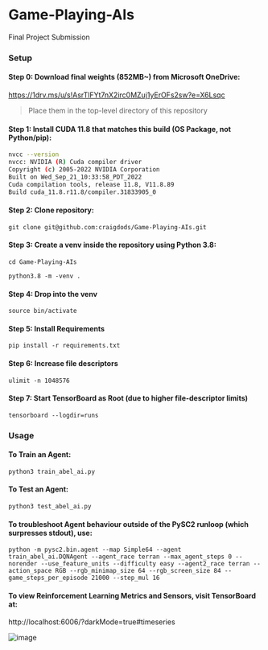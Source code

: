 # Game-Playing-AIs
Final Project Submission

### Setup

#### Step 0: Download final weights (852MB~) from Microsoft OneDrive:
https://1drv.ms/u/s!AsrTlFYt7nX2irc0MZuj1yErOFs2sw?e=X6Lsqc
> Place them in the top-level directory of this repository

#### Step 1: Install CUDA 11.8 that matches this build (OS Package, not Python/pip):
```bash
nvcc --version
nvcc: NVIDIA (R) Cuda compiler driver
Copyright (c) 2005-2022 NVIDIA Corporation
Built on Wed_Sep_21_10:33:58_PDT_2022
Cuda compilation tools, release 11.8, V11.8.89
Build cuda_11.8.r11.8/compiler.31833905_0
```
#### Step 2: Clone repository:
`git clone git@github.com:craigdods/Game-Playing-AIs.git`
#### Step 3: Create a venv inside the repository using Python 3.8:
`cd Game-Playing-AIs`

`python3.8 -m -venv .`

#### Step 4: Drop into the venv
`source bin/activate`

#### Step 5: Install Requirements
`pip install -r requirements.txt`

#### Step 6: Increase file descriptors
`ulimit -n 1048576`

#### Step 7: Start TensorBoard as Root (due to higher file-descriptor limits)
`tensorboard --logdir=runs`

### Usage

#### To Train an Agent:
`python3 train_abel_ai.py`

#### To Test an Agent:
`python3 test_abel_ai.py`

#### To troubleshoot Agent behaviour outside of the PySC2 runloop (which surpresses stdout), use:
`python -m pysc2.bin.agent --map Simple64 --agent train_abel_ai.DQNAgent --agent_race terran --max_agent_steps 0 --norender --use_feature_units --difficulty easy --agent2_race terran --action_space RGB --rgb_minimap_size 64 --rgb_screen_size 84 --game_steps_per_episode 21000 --step_mul 16`

#### To view Reinforcement Learning Metrics and Sensors, visit TensorBoard at:
http://localhost:6006/?darkMode=true#timeseries


![image](https://github.com/craigdods/Game-Playing-AIs/assets/1570072/835e1239-38ac-48d2-b4cb-fcff766e97cd)
